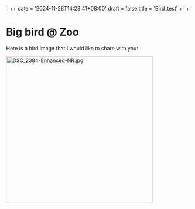 +++
date = '2024-11-28T14:23:41+08:00'
draft = false
title = 'Bird_test'
+++
# Big bird @ Zoo

Here is a bird image that I would like to share with you:

<img src="https://s2.loli.net/2024/11/28/aAv79WVPD8nBHIQ.jpg" alt="DSC_2384-Enhanced-NR.jpg" width="400" height="auto">
